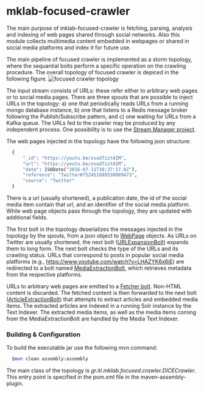 mklab-focused-crawler
=====================

The main purpose of mklab-focused-crawler is fetching, parsing, analysis and indexing of web pages shared through social networks. Also this module collects multimedia content
embedded in webpages or shared in social media platforms and index it for future use.

The main pipeline of focused crawler is implemented as a storm topology, where the sequantial bolts perform a specific operation on the crawling procedure. The overall topology of focused crawler is depiced in the following figure.
![focused crawler topology](https://github.com/MKLab-ITI/mklab-focused-crawler/blob/dice/imgs/storm%20topologies.png)

The input stream consists of URLs: these refer either to arbitrary web pages or to social media pages. There are three spouts that are possible to inject URLs in the topology: a) one that periodically reads URLs from a running mongo database instance, b) one that listens to a Redis message broker following the Publish/Subscribe pattern, and c) one waiting for URLs from a Kafka queue.
The URLs fed to the crawler may be produced by any independent process. One possibility is to use the [Stream Manager project](https://github.com/MKLab-ITI/mklab-stream-manager).

The web pages injected in the topology have the following json structure:
```sh
  {
      "_id": "https://youtu.be/zvad7iztAIM",
      "url": "https://youtu.be/zvad7iztAIM",
      "date": ISODate("2016-07-11T10:37:17.0Z"),
      "reference": "Twitter#752451689530089473",
      "source": "Twitter"
  }
```

There is a url (usually shortened), a publication date, the id of the social media item contain that url, and an identifier of the social media platform. While web page objects pass through the topology, they are updated with additional fields.

The first bolt in the topology deserializes the messages injected in the topology by the spouts, from a json object to [WebPage](https://github.com/MKLab-ITI/mklab-framework-common/blob/master/src/main/java/gr/iti/mklab/framework/common/domain/WebPage.java) objects. As URLs on Twitter are usually shortened, the next bolt ([URLExpansionBolt](https://github.com/MKLab-ITI/mklab-focused-crawler/blob/dice/src/main/java/gr/iti/mklab/focused/crawler/bolts/webpages/URLExpansionBolt.java)) expands them to long form. The next bolt checks the type of the URLs and its crawling status. URLs that correspond to posts in popular social media platforms (e.g., https://www.youtube.com/watch?v=LHAZYK6x6iE) are redirected to a bolt named [MediaExtractionBolt](https://github.com/MKLab-ITI/mklab-focused-crawler/blob/dice/src/main/java/gr/iti/mklab/focused/crawler/bolts/media/MediaExtractionBolt.java), which retrieves metadata from the respective platforms.

URLs to arbitrary web pages are emitted to a [Fetcher bolt](https://github.com/MKLab-ITI/mklab-focused-crawler/blob/dice/src/main/java/gr/iti/mklab/focused/crawler/bolts/webpages/WebPageFetcherBolt.java). Non-HTML content is discarded. The fetched content is then forwarded to the next bolt ([ArticleExtractionBolt](https://github.com/MKLab-ITI/mklab-focused-crawler/blob/dice/src/main/java/gr/iti/mklab/focused/crawler/bolts/webpages/ArticleExtractionBolt.java)) that attempts to extract articles and embedded media items. The extracted articles are indexed in a running Solr instance by the Text Indexer. The extracted media items, as well as the media items coming from the MediaExtractionBolt are handled by the Media Text Indexer.


### Building & Configuration  

To build the executable jar use the following mvn command:
```sh
  $mvn clean assembly:assembly
```

The main class of the topology is *gr.iti.mklab.focused.crawler.DICECrawler*. This entry point is specified in the pom.xml file in the maven-assembly-plugin.
